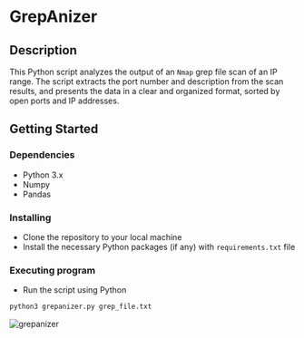 # GrepAnizer

## Description

This Python script analyzes the output of an `Nmap` grep file scan of an IP range. The script extracts the port number and description from the scan results, and presents the data in a clear and organized format, sorted by open ports and IP addresses.

## Getting Started

### Dependencies

* Python 3.x
* Numpy
* Pandas

### Installing

* Clone the repository to your local machine
* Install the necessary Python packages (if any) with `requirements.txt` file

### Executing program

* Run the script using Python
```bash
python3 grepanizer.py grep_file.txt
```

![grepanizer](https://github.com/4ndymcfly/grepanizer/assets/30553433/d8d8d8c8-9889-4d7c-a614-c70f64bc9e9a)
